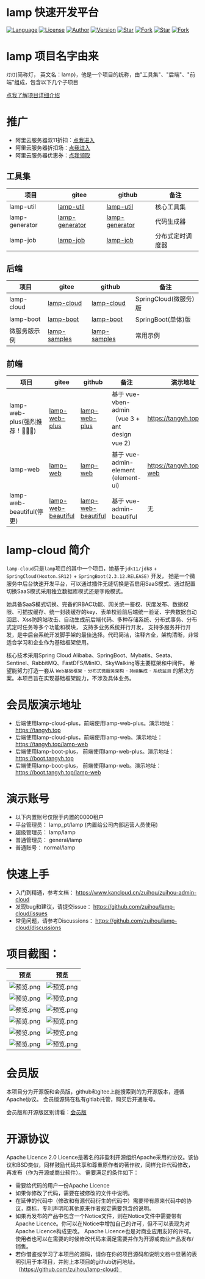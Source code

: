 # lamp 快速开发平台

[![Language](https://img.shields.io/badge/语言-Java%20%7C%20SpringCloud%20%7C%20Vue3%20%7C%20...-red?style=flat-square&color=42b883)](https://github.com/zuihou/lamp-cloud)
[![License](https://img.shields.io/github/license/zuihou/lamp-cloud?color=42b883&style=flat-square)](https://github.com/zuihou/lamp-cloud/blob/master/LICENSE)
[![Author](https://img.shields.io/badge/作者-zuihou-orange.svg)](https://github.com/zuihou)
[![Version](https://img.shields.io/badge/版本-3.5.4-brightgreen.svg)](https://github.com/zuihou/lamp-cloud)
[![Star](https://img.shields.io/github/stars/zuihou/lamp-cloud?color=42b883&logo=github&style=flat-square)](https://github.com/zuihou/lamp-cloud/stargazers)
[![Fork](https://img.shields.io/github/forks/zuihou/lamp-cloud?color=42b883&logo=github&style=flat-square)](https://github.com/zuihou/lamp-cloud/network/members)
[![Star](https://gitee.com/zuihou111/lamp-cloud/badge/star.svg?theme=gray)](https://gitee.com/zuihou111/lamp-cloud/stargazers)
[![Fork](https://gitee.com/zuihou111/lamp-cloud/badge/fork.svg?theme=gray)](https://gitee.com/zuihou111/lamp-cloud/members)

# lamp 项目名字由来
`灯灯`(简称灯， 英文名：lamp)，他是一个项目的统称，由"工具集"、"后端"、"前端"组成，包含以下几个子项目

[点我了解项目详细介绍](简介.md)
# 推广
- 阿里云服务器双11折扣：[点我进入](https://www.aliyun.com/activity/1111?userCode=uk5ga6sq)
- 阿里云服务器折扣场：[点我进入](https://www.aliyun.com/minisite/goods?userCode=uk5ga6sq)
- 阿里云服务器优惠券：[点我领取](https://www.aliyun.com/daily-act/ecs/activity_selection?userCode=uk5ga6sq)

## 工具集

| 项目 | gitee | github | 备注 |
| --- | --- | --- | --- |
| lamp-util | [lamp-util](https://gitee.com/zuihou111/lamp-util) | [lamp-util](https://github.com/zuihou/lamp-util) | 核心工具集 |
| lamp-generator | [lamp-generator](https://gitee.com/zuihou111/lamp-generator) | [lamp-generator](https://github.com/zuihou/lamp-generator) | 代码生成器 |
| lamp-job | [lamp-job](https://gitee.com/zuihou111/lamp-job) | [lamp-job](https://github.com/zuihou/lamp-job) | 分布式定时调度器 |

## 后端

| 项目 | gitee | github | 备注 |
| --- | --- | --- | --- |
| lamp-cloud | [lamp-cloud](https://gitee.com/zuihou111/lamp-cloud) |  [lamp-cloud](https://github.com/zuihou/lamp-cloud) | SpringCloud(微服务)版 |
| lamp-boot | [lamp-boot](https://gitee.com/zuihou111/lamp-boot) |  [lamp-boot](https://github.com/zuihou/lamp-boot) | SpringBoot(单体)版 |
| 微服务版示例 | [lamp-samples](https://github.com/zuihou/lamp-samples) | [lamp-samples](https://github.com/zuihou/lamp-samples) | 常用示例 |

## 前端

| 项目 | gitee | github | 备注 | 演示地址 |
| --- | --- | --- | --- | --- |
| lamp-web-plus(强烈推荐！👏👏👏) | [lamp-web-plus](https://gitee.com/zuihou111/lamp-web-plus) | [lamp-web-plus](https://github.com/zuihou/lamp-web-plus) | 基于 vue-vben-admin （vue 3 + ant design vue 2） | https://tangyh.top |
| lamp-web | [lamp-web](https://gitee.com/zuihou111/lamp-web) | [lamp-web](https://github.com/zuihou/lamp-web) | 基于 vue-admin-element (element-ui) | https://tangyh.top/lamp-web |
| lamp-web-beautiful(停更) | [lamp-web-beautiful](https://gitee.com/zuihou111/lamp-web-beautiful) | [lamp-web-beautiful](https://github.com/zuihou/lamp-web-beautiful) | 基于 vue-admin-beautiful | 无 |

# lamp-cloud 简介

`lamp-cloud`只是`lamp`项目的其中一个项目，她基于`jdk11/jdk8` + `SpringCloud(Hoxton.SR12)`  + `SpringBoot(2.3.12.RELEASE)` 开发，
她是一个微服务中后台快速开发平台，可以通过插件无缝切换是否启用SaaS模式、通过配置切换SaaS模式采用独立数据库模式还是字段模式。

她具备SaaS模式切换、完备的RBAC功能、网关统一鉴权、灰度发布、数据权限、可插拔缓存、统一封装缓存的key、表单校验前后端统一验证、字典数据自动回显、Xss防跨站攻击、自动生成前后端代码、多种存储系统、分布式事务、分布式定时任务等多个功能和模块，
支持多业务系统并行开发， 支持多服务并行开发，是中后台系统开发脚手架的最佳选择。代码简洁，注释齐全，架构清晰，非常适合学习和企业作为基础框架使用。

核心技术采用Spring Cloud Alibaba、SpringBoot、Mybatis、Seata、Sentinel、RabbitMQ、FastDFS/MinIO、SkyWalking等主要框架和中间件。
希望能努力打造一套从 `Web基础框架` - `分布式微服务架构` - `持续集成` - `系统监测` 的解决方案。本项目旨在实现基础框架能力，不涉及具体业务。

# 会员版演示地址
- 后端使用lamp-cloud-plus，前端使用lamp-web-plus。演示地址： https://tangyh.top
- 后端使用lamp-cloud-plus，前端使用lamp-web。演示地址： https://tangyh.top/lamp-web
- 后端使用lamp-boot-plus， 前端使用lamp-web-plus。演示地址： https://boot.tangyh.top
- 后端使用lamp-boot-plus， 前端使用lamp-web。演示地址： https://boot.tangyh.top/lamp-web

# 演示账号
- 以下内置账号仅限于内置的0000租户
- 平台管理员： lamp_pt/lamp (内置给公司内部运营人员使用)
- 超级管理员： lamp/lamp
- 普通管理员： general/lamp
- 普通账号： normal/lamp

# 快速上手
- 入门到精通，参考文档： https://www.kancloud.cn/zuihou/zuihou-admin-cloud
- 发现bug和建议，请提交issue： https://github.com/zuihou/lamp-cloud/issues
- 常见问题，请参考Discussions： https://github.com/zuihou/lamp-cloud/discussions

# 项目截图：

| 预览 | 预览 |
|---|---|
| ![预览.png](01-docs/image/架构图/lamp-cloud架构图.png) | ![预览.png](01-docs/image/业务/swagger.png) |
| ![预览.png](01-docs/image/业务/nacos.jpg) | ![预览.png](01-docs/image/业务/工作流.png) |
| ![预览.png](01-docs/image/业务/项目预览1.png) | ![预览.png](01-docs/image/业务/项目预览2.png) |
| ![预览.png](01-docs/image/监控/sba1.png) | ![预览.png](01-docs/image/监控/sba2.png) |
| ![预览.png](01-docs/image/监控/sw拓扑图.png) | ![预览.png](01-docs/image/监控/sw追踪列表.png)  |
| ![预览.png](01-docs/image/1000star.png) | ![预览.png](01-docs/image/软著V2.5.0.jpg) |

# 会员版
本项目分为开源版和会员版，github和gitee上能搜索到的为开源版本，遵循Apache协议。 会员版源码在私有gitlab托管，购买后开通账号。

会员版和开源版区别请看：[会员版](会员版.md)

# 开源协议
Apache Licence 2.0 Licence是著名的非盈利开源组织Apache采用的协议。该协议和BSD类似，同样鼓励代码共享和尊重原作者的著作权，同样允许代码修改，再发布（作为开源或商业软件）。 需要满足的条件如下：

- 需要给代码的用户一份Apache Licence
- 如果你修改了代码，需要在被修改的文件中说明。
- 在延伸的代码中（修改和有源代码衍生的代码中）需要带有原来代码中的协议，商标，专利声明和其他原来作者规定需要包含的说明。
- 如果再发布的产品中包含一个Notice文件，则在Notice文件中需要带有Apache Licence。你可以在Notice中增加自己的许可，但不可以表现为对Apache Licence构成更改。 Apache Licence也是对商业应用友好的许可。使用者也可以在需要的时候修改代码来满足需要并作为开源或商业产品发布/销售。
- 若你借鉴或学习了本项目的源码，请你在你的项目源码和说明文档中显著的表明引用于本项目，并附上本项目的github访问地址。（https://github.com/zuihou/lamp-cloud）
